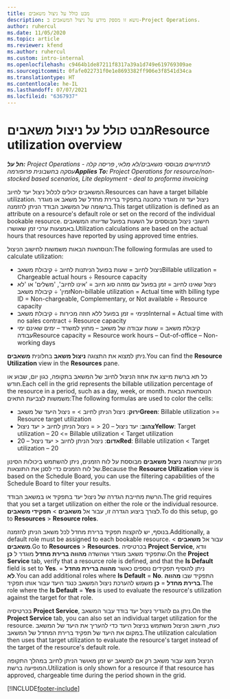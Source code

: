 ```yaml
---
title: מבט כולל על ניצול משאבים
description: נושא זו מספק מידע על ניצול המשאבים ב-Project Operations.
author: ruhercul
ms.date: 11/05/2020
ms.topic: article
ms.reviewer: kfend
ms.author: ruhercul
ms.custom: intro-internal
ms.openlocfilehash: c9464b1de87211f8317a39a1d749e619769309ae
ms.sourcegitcommit: 0fafe022731f0e1e8693382ff906e3f8541d34ca
ms.translationtype: HT
ms.contentlocale: he-IL
ms.lasthandoff: 07/07/2021
ms.locfileid: "6367937"
---
```

# <a name="resource-utilization-overview"></a><span data-ttu-id="6c740-103">מבט כולל על ניצול משאבים</span><span class="sxs-lookup"><span data-stu-id="6c740-103">Resource utilization overview</span></span>

<span data-ttu-id="6c740-104">_**חל על:** Project Operations לתרחישים מבוססי משאבים/לא מלאי, פריסה קלה - עסקה בחשבונית פרופורמה_</span><span class="sxs-lookup"><span data-stu-id="6c740-104">_**Applies To:** Project Operations for resource/non-stocked based scenarios, Lite deployment - deal to proforma invoicing_</span></span>

<span data-ttu-id="6c740-105">המשאבים יכולים לכלול ניצול יעד לחיוב.</span><span class="sxs-lookup"><span data-stu-id="6c740-105">Resources can have a target billable utilization.</span></span> <span data-ttu-id="6c740-106">ניצול יעד זה מוגדר כתכונה בתפקיד ברירת מחדל של משאב או מוגדר ברשומה של המשאב הבודד הניתן להזמנה.</span><span class="sxs-lookup"><span data-stu-id="6c740-106">This target utilization is defined as an attribute on a resource's default role or set on the record of the individual bookable resource.</span></span> <span data-ttu-id="6c740-107">חישובי ניצול מבוססים על השעות בפועל שדיווחו המשאבים באמצעות ערכי זמן שאושרו.</span><span class="sxs-lookup"><span data-stu-id="6c740-107">Utilization calculations are based on the actual hours that resources have reported by using approved time entries.</span></span>

<span data-ttu-id="6c740-108">הנוסחאות הבאות משמשות לחישוב הניצול:</span><span class="sxs-lookup"><span data-stu-id="6c740-108">The following formulas are used to calculate utilization:</span></span>

  - <span data-ttu-id="6c740-109">ניצול לחיוב = שעות בפועל הניתנות לחיוב ÷ קיבולת משאב</span><span class="sxs-lookup"><span data-stu-id="6c740-109">Billable utilization = Chargeable actual hours ÷ Resource capacity</span></span>
  - <span data-ttu-id="6c740-110">ניצול שאינו לחיוב = זמן בפועל עם מזהה סוג חיוב = 'אינו לחיוב', 'משלים' או 'לא זמין' ÷ קיבולת משאב</span><span class="sxs-lookup"><span data-stu-id="6c740-110">Non-billable utilization = Actual time with billing type ID = Non-chargeable, Complementary, or Not available ÷ Resource capacity</span></span>
  - <span data-ttu-id="6c740-111">פנימי = זמן בפועל ללא חוזה מכירות ÷ קיבולת משאב</span><span class="sxs-lookup"><span data-stu-id="6c740-111">Internal = Actual time with no sales contract ÷ Resource capacity</span></span>
  - <span data-ttu-id="6c740-112">קיבולת משאב = שעות עבודה של משאב – מחוץ למשרד – ימים שאינם ימי עבודה</span><span class="sxs-lookup"><span data-stu-id="6c740-112">Resource capacity = Resource work hours – Out-of-office – Non-working days</span></span>

<span data-ttu-id="6c740-113">ניתן למצוא את התצוגה **ניצול משאב** בחלונית **משאבים**.</span><span class="sxs-lookup"><span data-stu-id="6c740-113">You can find the **Resource Utilization** view in the **Resources** pane.</span></span>

<span data-ttu-id="6c740-114">כל תא ברשת מייצג את אחוז הניצול לחיוב של המשאב בתקופה, כגון יום, שבוע או חודש.</span><span class="sxs-lookup"><span data-stu-id="6c740-114">Each cell in the grid represents the billable utilization percentage of the resource in a period, such as a day, week, or month.</span></span> <span data-ttu-id="6c740-115">הנוסחאות הבאות משמשות לצביעת התאים:</span><span class="sxs-lookup"><span data-stu-id="6c740-115">The following formulas are used to color the cells:</span></span>

  - <span data-ttu-id="6c740-116">**ירוק**: ניצול הניתן לחיוב > = ניצול היעד של משאב</span><span class="sxs-lookup"><span data-stu-id="6c740-116">**Green**: Billable utilization >= Resource target utilization</span></span>
  - <span data-ttu-id="6c740-117">**צהוב**: יעד ניצול – 20 < = ניצול הניתן לחיוב < יעד ניצול</span><span class="sxs-lookup"><span data-stu-id="6c740-117">**Yellow**: Target utilization – 20 <= Billable utilization < Target utilization</span></span>
  - <span data-ttu-id="6c740-118">**אדום**: ניצול הניתן לחיוב < יעד ניצול – 20</span><span class="sxs-lookup"><span data-stu-id="6c740-118">**Red**: Billable utilization < Target utilization – 20</span></span>

<span data-ttu-id="6c740-119">מכיוון שהתצוגה **ניצול משאבים** מבוססת על לוח הזמנים, ניתן להשתמש ביכולות הסינון של לוח הזמנים כדי לסנן את התוצאות.</span><span class="sxs-lookup"><span data-stu-id="6c740-119">Because the **Resource Utilization** view is based on the Schedule Board, you can use the filtering capabilities of the Schedule Board to filter your results.</span></span>

<span data-ttu-id="6c740-120">הרשת מחייבת הגדרה של ניצול יעד בתפקיד או במשאב הבודד.</span><span class="sxs-lookup"><span data-stu-id="6c740-120">The grid requires that you set a target utilization on either the role or the individual resource.</span></span> <span data-ttu-id="6c740-121">לצורך ביצוע הגדרה זו, עבור אל **משאבים** > **תפקידי משאבים**.</span><span class="sxs-lookup"><span data-stu-id="6c740-121">To do this setup, go to **Resources** > **Resource roles**.</span></span>

<span data-ttu-id="6c740-122">בנוסף, יש להקצות תפקיד ברירת מחדל לכל משאב הניתן להזמנה.</span><span class="sxs-lookup"><span data-stu-id="6c740-122">Additionally, a default role must be assigned to each bookable resource.</span></span> <span data-ttu-id="6c740-123">עבור אל **משאבים** > **משאבים**.</span><span class="sxs-lookup"><span data-stu-id="6c740-123">Go to **Resources** > **Resources**.</span></span> <span data-ttu-id="6c740-124">בכרטיסיה **Project Service**, וודא שתפקיד משאב מוגדר ושהשדה **מהווה ברירת מחדל** מוגדר ל **כן**.</span><span class="sxs-lookup"><span data-stu-id="6c740-124">On the **Project Service** tab, verify that a resource role is defined, and that the **Is Default** field is set to **Yes**.</span></span> <span data-ttu-id="6c740-125">ניתן להוסיף תפקידים נוספים כאשר **מהווה ברירת מחדל** = **לא**.</span><span class="sxs-lookup"><span data-stu-id="6c740-125">You can add additional roles where **Is Default** = **No**.</span></span> <span data-ttu-id="6c740-126">התפקיד שבו **מהווה ברירת מחדל** = **כן** משמש להערכת ניצול המשאב כנגד היעד עבור אותו תפקיד.</span><span class="sxs-lookup"><span data-stu-id="6c740-126">The role where the **Is Default** = **Yes** is used to evaluate the resource's utilization against the target for that role.</span></span>

<span data-ttu-id="6c740-127">בכרטיסיה **Project Service**, ניתן גם להגדיר ניצול יעד בודד עבור המשאב.</span><span class="sxs-lookup"><span data-stu-id="6c740-127">On the **Project Service** tab, you can also set an individual target utilization for the resource.</span></span> <span data-ttu-id="6c740-128">כעת, חישוב הניצול משתמש בניצול היעד כדי להעריך את היעד של המשאב במקום את היעד של תפקיד ברירת המחדל של המשאב.</span><span class="sxs-lookup"><span data-stu-id="6c740-128">The utilization calculation then uses that target utilization to evaluate the resource's target instead of the target of the resource's default role.</span></span>

<span data-ttu-id="6c740-129">הניצול מוצג עבור משאב רק אם למשאב יש זמן מאושר הניתן לחיוב במהלך התקופה המופיעה ברשת.</span><span class="sxs-lookup"><span data-stu-id="6c740-129">Utilization is only shown for a resource if that resource has approved, chargeable time during the period shown in the grid.</span></span>


[!INCLUDE[footer-include](../includes/footer-banner.md)]
